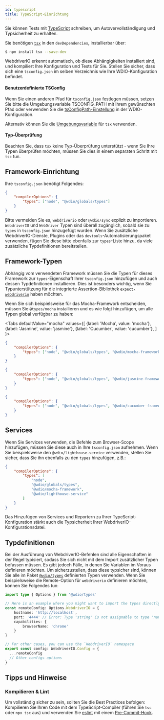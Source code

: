 ```yaml
---
id: typescript
title: TypeScript-Einrichtung
---
```


Sie können Tests mit [TypeScript](http://www.typescriptlang.org) schreiben, um Autovervollständigung und Typsicherheit zu erhalten.

Sie benötigen [`tsx`](https://github.com/privatenumber/tsx) in den `devDependencies`, installierbar über:

```bash npm2yarn
$ npm install tsx --save-dev
```

WebdriverIO erkennt automatisch, ob diese Abhängigkeiten installiert sind, und kompiliert Ihre Konfiguration und Tests für Sie. Stellen Sie sicher, dass sich eine `tsconfig.json` im selben Verzeichnis wie Ihre WDIO-Konfiguration befindet.

#### Benutzerdefinierte TSConfig

Wenn Sie einen anderen Pfad für `tsconfig.json` festlegen müssen, setzen Sie bitte die Umgebungsvariable TSCONFIG_PATH mit Ihrem gewünschten Pfad oder verwenden Sie die [tsConfigPath-Einstellung](/docs/configurationfile) in der WDIO-Konfiguration.

Alternativ können Sie die [Umgebungsvariable](https://tsx.is/dev-api/node-cli#custom-tsconfig-json-path) für `tsx` verwenden.

#### Typ-Überprüfung

Beachten Sie, dass `tsx` keine Typ-Überprüfung unterstützt - wenn Sie Ihre Typen überprüfen möchten, müssen Sie dies in einem separaten Schritt mit `tsc` tun.

## Framework-Einrichtung

Ihre `tsconfig.json` benötigt Folgendes:

```json title="tsconfig.json"
{
    "compilerOptions": {
        "types": ["node", "@wdio/globals/types"]
    }
}
```

Bitte vermeiden Sie es, `webdriverio` oder `@wdio/sync` explizit zu importieren.
`WebdriverIO` und `WebDriver` Typen sind überall zugänglich, sobald sie zu `types` in `tsconfig.json` hinzugefügt wurden. Wenn Sie zusätzliche WebdriverIO-Dienste, Plugins oder das `devtools`-Automatisierungspaket verwenden, fügen Sie diese bitte ebenfalls zur `types`-Liste hinzu, da viele zusätzliche Typdefinitionen bereitstellen.

## Framework-Typen

Abhängig vom verwendeten Framework müssen Sie die Typen für dieses Framework zur `types`-Eigenschaft Ihrer `tsconfig.json` hinzufügen und auch dessen Typdefinitionen installieren. Dies ist besonders wichtig, wenn Sie Typunterstützung für die integrierte Assertion-Bibliothek [`expect-webdriverio`](https://www.npmjs.com/package/expect-webdriverio) haben möchten.

Wenn Sie sich beispielsweise für das Mocha-Framework entscheiden, müssen Sie `@types/mocha` installieren und es wie folgt hinzufügen, um alle Typen global verfügbar zu haben:

<Tabs
  defaultValue="mocha"
  values={[
    {label: 'Mocha', value: 'mocha'},
    {label: 'Jasmine', value: 'jasmine'},
    {label: 'Cucumber', value: 'cucumber'},
  ]
}>
<TabItem value="mocha">

```json title="tsconfig.json"
{
    "compilerOptions": {
        "types": ["node", "@wdio/globals/types", "@wdio/mocha-framework"]
    }
}
```

</TabItem>
<TabItem value="jasmine">

```json title="tsconfig.json"
{
    "compilerOptions": {
        "types": ["node", "@wdio/globals/types", "@wdio/jasmine-framework"]
    }
}
```

</TabItem>
<TabItem value="cucumber">

```json title="tsconfig.json"
{
    "compilerOptions": {
        "types": ["node", "@wdio/globals/types", "@wdio/cucumber-framework"]
    }
}
```

</TabItem>
</Tabs>

## Services

Wenn Sie Services verwenden, die Befehle zum Browser-Scope hinzufügen, müssen Sie diese auch in Ihre `tsconfig.json` aufnehmen. Wenn Sie beispielsweise den `@wdio/lighthouse-service` verwenden, stellen Sie sicher, dass Sie ihn ebenfalls zu den `types` hinzufügen, z.B.:

```json title="tsconfig.json"
{
    "compilerOptions": {
        "types": [
            "node",
            "@wdio/globals/types",
            "@wdio/mocha-framework",
            "@wdio/lighthouse-service"
        ]
    }
}
```

Das Hinzufügen von Services und Reportern zu Ihrer TypeScript-Konfiguration stärkt auch die Typsicherheit Ihrer WebdriverIO-Konfigurationsdatei.

## Typdefinitionen

Bei der Ausführung von WebdriverIO-Befehlen sind alle Eigenschaften in der Regel typisiert, sodass Sie sich nicht mit dem Import zusätzlicher Typen befassen müssen. Es gibt jedoch Fälle, in denen Sie Variablen im Voraus definieren möchten. Um sicherzustellen, dass diese typsicher sind, können Sie alle im Paket [`@wdio/types`](https://www.npmjs.com/package/@wdio/types) definierten Typen verwenden. Wenn Sie beispielsweise die Remote-Option für `webdriverio` definieren möchten, können Sie Folgendes tun:

```ts
import type { Options } from '@wdio/types'

// Here is an example where you might want to import the types directly
const remoteConfig: Options.WebdriverIO = {
    hostname: 'http://localhost',
    port: '4444' // Error: Type 'string' is not assignable to type 'number'.ts(2322)
    capabilities: {
        browserName: 'chrome'
    }
}

// For other cases, you can use the `WebdriverIO` namespace
export const config: WebdriverIO.Config = {
  ...remoteConfig
  // Other configs options
}
```

## Tipps und Hinweise

### Kompilieren & Lint

Um vollständig sicher zu sein, sollten Sie die Best Practices befolgen: Kompilieren Sie Ihren Code mit dem TypeScript-Compiler (führen Sie `tsc` oder `npx tsc` aus) und verwenden Sie [eslint](https://www.npmjs.com/package/@typescript-eslint/eslint-plugin) mit einem [Pre-Commit-Hook](https://github.com/typicode/husky).